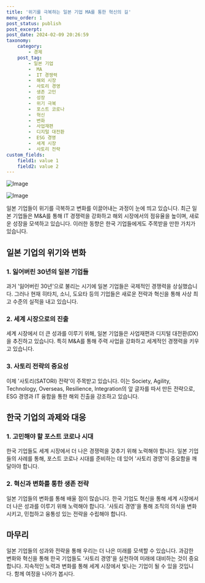 ```yaml
---
title: '위기를 극복하는 일본 기업 MA를 통한 혁신의 길'
menu_order: 1
post_status: publish
post_excerpt: 
post_date: 2024-02-09 20:26:59
taxonomy:
    category:
        - 경제
    post_tag:
        - 일본 기업
        -  MA
        -  IT 경쟁력
        -  해외 시장
        -  사토리 경영
        -  생존 고민
        -  성장
        -  위기 극복
        -  포스트 코로나
        -  혁신
        -  변화
        -  사업재편
        -  디지털 대전환
        -  ESG 경영
        -  세계 시장
        -  사토리 전략
custom_fields:
    field1: value 1
    field2: value 2
---
```


![Image](https://imgnews.pstatic.net/image/050/2024/02/09/0000071690_001_20240209060201118.jpg?type=w647)

![Image](https://imgnews.pstatic.net/image/050/2024/02/09/0000071690_002_20240209060201178.jpg?type=w647)

일본 기업들이 위기를 극복하고 변화를 이끌어내는 과정이 눈에 띄고 있습니다. 최근 일본 기업들은 M&A를 통해 IT 경쟁력을 강화하고 해외 시장에서의 점유율을 높이며, 새로운 성장을 모색하고 있습니다. 이러한 동향은 한국 기업들에게도 주목받을 만한 가치가 있습니다. 
## 일본 기업의 위기와 변화
### 1. 잃어버린 30년의 일본 기업들
과거 '잃어버린 30년'으로 불리는 시기에 일본 기업들은 국제적인 경쟁력을 상실했습니다. 그러나 현재 히타치, 소니, 도요타 등의 기업들은 새로운 전략과 혁신을 통해 사상 최고 수준의 실적을 내고 있습니다.
### 2. 세계 시장으로의 진출
세계 시장에서 더 큰 성과를 이루기 위해, 일본 기업들은 사업재편과 디지털 대전환(DX)을 추진하고 있습니다. 특히 M&A를 통해 주력 사업을 강화하고 세계적인 경쟁력을 키우고 있습니다.
### 3. 사토리 전략의 중요성
이제 '사토리(SATORI) 전략'이 주목받고 있습니다. 이는 Society, Agility, Technology, Overseas, Resilience, Integration의 앞 글자를 따서 만든 전략으로, ESG 경영과 IT 융합을 통한 해외 진출을 강조하고 있습니다.
## 한국 기업의 과제와 대응
### 1. 고민해야 할 포스트 코로나 시대
한국 기업들도 세계 시장에서 더 나은 경쟁력을 갖추기 위해 노력해야 합니다. 일본 기업들의 사례를 통해, 포스트 코로나 시대를 준비하는 데 있어 '사토리 경영'이 중요함을 깨달아야 합니다.
### 2. 혁신과 변화를 통한 생존 전략
일본 기업들의 변화를 통해 배울 점이 많습니다. 한국 기업도 혁신을 통해 세계 시장에서 더 나은 성과를 이루기 위해 노력해야 합니다. '사토리 경영'을 통해 조직의 의식을 변화시키고, 민첩하고 융통성 있는 전략을 수립해야 합니다.
## 마무리
일본 기업들의 성과와 전략을 통해 우리는 더 나은 미래를 모색할 수 있습니다. 과감한 변화와 혁신을 통해 한국 기업들도 '사토리 경영'을 실천하여 미래에 대비하는 것이 중요합니다. 지속적인 노력과 변화를 통해 세계 시장에서 빛나는 기업이 될 수 있을 것입니다. 함께 여정을 나아가 봅시다.
